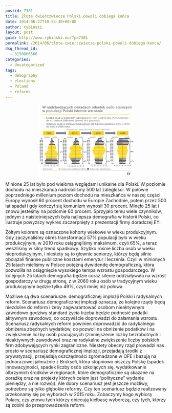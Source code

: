 ```yaml
---
postid: 7381
title: Złote ćwierczwiecze Polski powoli dobiega końca
date: 2014-06-27T10:55:30+00:00
author: rybinski
layout: post
guid: http://www.rybinski.eu/?p=7381
permalink: /2014/06/zlote-cwierczwiecze-polski-powoli-dobiega-konca/
dsq_thread_id:
  - 3150806566
categories:
  - Uncategorized
tags:
  - demography
  - elections
  - Poland
  - reforms
---
```

<p style="text-align: center;">
  <a href="/uploads/2014/06/EY_demografia.jpg"><img class="size-medium wp-image-7382 aligncenter" title="EY_demografia" src="/uploads/2014/06/EY_demografia-300x224.jpg" alt="" width="300" height="224" /></a>
</p>

Minione 25 lat było pod wieloma względami unikalne dla Polski. W poziomie dochodu na mieszkańca nadrobiliśmy 500 lat zaległości. W połowie poprzedniego millenium poziom dochodu na mieszkańca w naszej części Europy wynosił 60 procent dochodu w Europie Zachodnie, potem przez 500 lat spadał i gdy kończył się komunizm wynosił 30 procent. Minęło 25 lat i znowu jesteśmy na poziomie 60 procent. Sprzyjało temu wiele czynników, jednym z naistotniejszych była najlepsza demografia w historii Polski, co ilustruje powyższy wykres zaczerpnięty z prezentacji firmy doradczej EY.

Żółtym kolorem są oznaczone kohorty wiekowe w wieku produkcyjnym. Gdy zaczynaliśmy okres transformacji 57% populacji było w wieku produkcyjnym, w 2010 roku osiągnęliśmy maksimum, czyli 65%, a teraz weszliśmy w silny trend spadkowy. Szybko rośnie liczba osób w wieku nieprodukcyjnym, i niestety są to głownie seniorzy, którzy będą silnie obciążali finanse publiczne kosztami emerytur i leczenia. Czyli w minionych 25 latach mieliśmy w Polsce potężną dywidendę demograficzną, która pozwoliła na osiągnięcie wysokiego tempa wzrostu gospodarczego. W kolejnych 25 latach demografia będzie coraz silenie oddziaływała na wzrost gospodarczy w drugą stronę, z w 2060 roku osób w tradycyjnym wieku produkcyjnym będzie tylko 49%, czyli mniej niż połowa.

Możliwe są dwa scenariusze: demograficznej implozji Polski i radykalnych reform. Scenariusz demograficznej implozji oznacza, że kolejne rządy będą niezdolne do reform i żeby zagwarantować osobom nieaktywnym zawodowo godziwy standard życia trzeba będzie podnosić podatki aktywnym zawodowo, co oczywiście doprowadzi do załamania wzrostu. Scenariusz radykalnych reform powinien doprowadzić do radykalnego obniżenia zbędnych wydatków, co pozwoli na obniżenie podatków i na zwiększenie liczby osób pracujących (zmniejszenie liczby bezrobotnych i nieaktywnych zawodowo) oraz na radykalne zwiększenie liczby polskich firm zdobywających rynki zagraniczne. Niestety obecny rząd prowadzi nas prosto w scenariusz demograficznej implozji, przejadają środki z prywatyzacji, przejadają oszczędności zgromadzone w OFE i bazują na jednorazowej jałmużnie z Brukseli, która stopniowo niszczy Polskę (spadek innowacyjności, spadek liczby osób szkolących się, wydatkowanie olbrzymich środków w regionach, które demograficznie są skazane na porażkę oraz na projekty których celem jest “polityczne” wydanie pieniędzy, a nie rozwój). Ale dobry scenariusz jest jeszcze możliwy, potrzebne są tylko głębokie reformy. Czy ten scenariusz będzie realizowany przekonamy się po wyborach w 2015 roku. Zobaczymy kogo wybiorą Polacy, czy znowu tych którzy obiecują kiełbasę wyborczą, czy tych, którzy są zdolni do przeprowadzenia reform.
